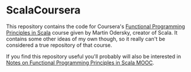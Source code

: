 # ScalaCoursera

This repository contains the code for Coursera's [Functional Programming Principles in Scala][01] course given by Martin Odersky, creator of Scala. It contains some other ideas of my own though, so it really can't be considered a true repository of that course.

If you find this repository useful you'll probably will also be interested in [Notes on Functional Programming Principles in Scala MOOC][02].

[01]: https://www.coursera.org/course/progfun
[02]: https://github.com/almata/SENotebook/blob/master/Scala/notes-on-functional-programming-principles-in-scala-mooc.md